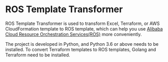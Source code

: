 # ROS Template Transformer
ROS Template Transformer is used to transform Excel, Terraform, or AWS CloudFormation template to ROS template, which can help you use [Alibaba Cloud Resource Orchestration Services(ROS)](https://www.alibabacloud.com/product/ros) more conveniently.

The project is developed in Python, and Python 3.6 or above needs to be installed. To convert Terraform templates to ROS templates, Golang and Terraform need to be installed.
